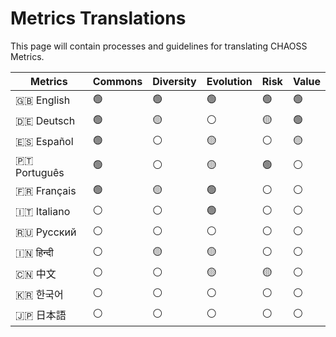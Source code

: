 # Metrics Translations

This page will contain processes and guidelines for translating CHAOSS Metrics.

Metrics | Commons | Diversity | Evolution | Risk | Value
---- | ---- | ---- | ---- | ---- | ----
:uk: English | :green_circle: | :green_circle: | :green_circle: | :green_circle: | :green_circle:
:de: Deutsch | :green_circle: | :yellow_circle: | :white_circle: | :yellow_circle: | :green_circle:
:es: Español | :green_circle: | :white_circle: | :yellow_circle: | :white_circle: | :yellow_circle:
:portugal: Português | :green_circle: | :white_circle: | :yellow_circle: | :green_circle: | :white_circle:
:fr: Français | :green_circle: | :yellow_circle: | :green_circle: | :white_circle: | :white_circle:
:it: Italiano | :white_circle: | :white_circle: | :green_circle: | :white_circle: | :white_circle:
:ru: Русский | :white_circle: | :white_circle: | :white_circle: | :white_circle: | :white_circle:
:india: हिन्दी | :white_circle: | :yellow_circle: | :yellow_circle: | :white_circle: | :white_circle:
:cn: 中文 | :white_circle: | :white_circle: | :yellow_circle: | :yellow_circle: | :white_circle:
:kr: 한국어 | :white_circle: | :white_circle: | :white_circle: | :white_circle: | :white_circle:
:jp: 日本語 | :white_circle: | :white_circle: | :white_circle: | :white_circle: | :white_circle:
